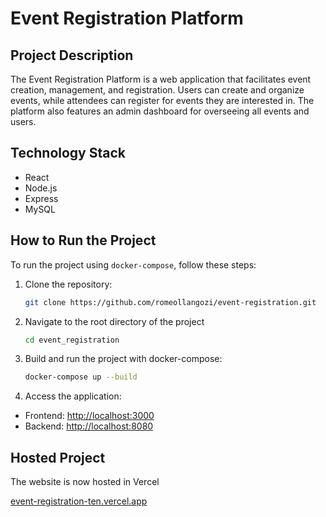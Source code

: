 # Event Registration Platform

## Project Description

The Event Registration Platform is a web application that facilitates event creation, management, and registration. Users can create and organize events, while attendees can register for events they are interested in. The platform also features an admin dashboard for overseeing all events and users.

## Technology Stack

- React
- Node.js
- Express
- MySQL

## How to Run the Project

To run the project using `docker-compose`, follow these steps:

1. Clone the repository:

   ```bash
   git clone https://github.com/romeollangozi/event-registration.git

2. Navigate to the root directory of the project
   ```bash
   cd event_registration

3. Build and run the project with docker-compose:
   ```bash
   docker-compose up --build

4. Access the application:
  - Frontend: [http://localhost:3000](http://localhost:3000)
  - Backend: [http://localhost:8080](http://localhost:8080)

## Hosted Project

The website is now hosted in Vercel

[event-registration-ten.vercel.app](https://event-registration-ten.vercel.app/)
